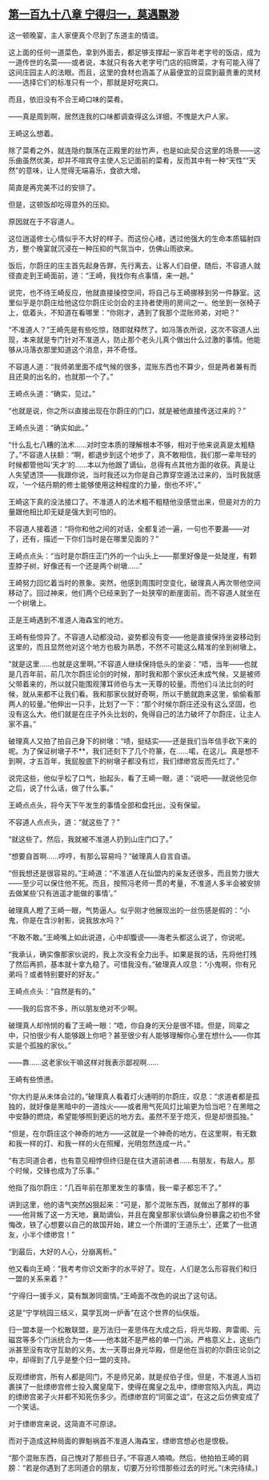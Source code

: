 ## [第一百九十八章 宁得归一，莫遇飘渺](https://www.xxbiquge.com/11_11207/9169642.html)


  这一顿晚宴，主人家便真个尽到了东道主的情谊。

  这上面的任何一道菜色，拿到外面去，都足够支撑起一家百年老字号的饭店，成为一道传世的名菜——或者说，本就只有各大老字号门店的招牌菜，才有可能入得了这间庄园主人的法眼。而且，这里的食材也涵盖了从最便宜的豆腐到最贵重的灵材——选择它们的标准只有一个，那就是好吃爽口。

  而且，依旧没有不合王崎口味的菜肴。

  ——真是周到啊，居然连我的口味都调查得这么详细，不愧是大户人家。

  王崎这么想着。

  除了菜肴之外，就连隐约飘荡在正殿里的丝竹声，也是如此契合这里的场景——这乐曲虽然优美，却并不喧宾夺主使人忘记面前的菜肴，反而其中有一种“天性”“天然”的意味，让人觉得无端喜乐，食欲大增。

  简直是再完美不过的安排了。

  但是，这顿饭却吃得意外的压抑。

  原因就在于不容道人。

  这位逍遥修士心情似乎不大好的样子。而这份心绪，透过他强大的生命本质辐射四方，整个晚宴就沉浸在一种压抑的气氛当中，仿佛山雨欲来。

  饭后，尔蔚庄的庄主首先起身告罪，先行离去，让客人们自便，随后，不容道人就径直走到王崎面前，道：“王崎，我找你有点事情，来一趟。”

  说完，也不待王崎反应，他就直接操控空间，将自己与王崎挪移到另一件静室。这里似乎是尔蔚庄给他这位尔蔚庄论剑会的主持者使用的房间之一。他坐到一张椅子上，低着头，不知道在看哪里：“你刚才，遇到了我那个混账师弟，对吧？”

  “不准道人？”王崎先是有些吃惊，随即就释然了。如冯落衣所说，这次不容道人出现，本来就是专门针对不准道人，防止那个老头儿真个做出什么过激的事情。他能够从冯落衣那里知道这个消息，并不奇怪。

  不容道人道：“我师弟里面不成气候的很多，混账东西也不算少，但是两者兼有而且还臭的出名的，也就那一个了。”

  王崎点头道：“确实，见过。”

  “也就是说，你之所以直接出现在尔蔚庄的门口，就是被他直接传送过来的？”

  王崎点头道：“确实如此。”

  “什么乱七八糟的法术……对时空本质的理解根本不够，相对于他来说真是太粗糙了。”不容道人扶额：“啊，都退步到这个地步了，真不敢相信，我们那一辈年轻的时候都管他叫‘天才’的……本以为他跟了谪仙，总得有点其他方面的收获。真是让人失望透顶——我跟你说，当时我还以为你是自己靠穿空遁法过来的，当时我就感叹，‘一个结丹期的修士能够使用这种程度的力量，倒也不坏’。”

  王崎这下真的没法接口了。不准道人的法术粗不粗糙他没感觉出来，但是对方的力量跟他相比却无疑是强大到可怕的。

  不容道人接着道：“将你和他之间的对话，全都复述一遍，一句也不要漏——对了，还有，描述一下你们当时是在哪里见面的？”

  王崎点点头：“当时是尔蔚庄正门外的一个山头上——那里好像是一处陡崖，有颗歪脖子树，好像还有一个还是两个树墩……”

  王崎努力回忆着当时的景象。突然，他感到周围时空变化，破理真人再次带他空间移动了。回过神来，他们两个已经来到了一处狭窄的断崖面前。而不容道人就坐在一个树墩上。

  正是王崎遇到不准道人海森宝的地方。

  王崎有些惊异了。不容道人动都没动，姿势都没有变——他是直接保持坐姿移动到这里的，而且显然他对这个地方也极为熟悉，不然不可能这么精准的坐到树墩上。

  “就是这里……也就是这里啊。”不容道人继续保持低头的坐姿：“唔，当年——也就是几百年前，前几次尔蔚庄论剑的时候，那时我和那个家伙还未成气候，又是被师父带着来的，所以就只能围观薄耳师伯与太一天尊的较量。而他们斗法比剑的时候，就从来都不让我们看。我和那家伙就好奇啊，所以干脆就跑来这里，偷偷看那两人的较量。”他伸出一只手，比划了一下：“那个时候尔蔚庄还没有这么坚固，也没有这么大。他们就是在庄子外头比划的，免得自己的法力破坏了尔蔚庄，让主人家不喜。”

  破理真人又拍了拍自己身下的树墩：“啧，挺结实——还是我们当年信手砍下来的呢。为了保证树墩子不**，我们还刻下了几个符篆，在……喏，在这儿。真是想不到啊，才五百年，我屁股底下的树墩子都没有烂，我们缥缈宫反而先烂了。”

  说完这些，他似乎松了口气，抬起头，看了王崎一眼，道：“说吧——就说他见你之后，说了什么话，做了什么事。”

  王崎点点头，将今天下午发生的事情全部和盘托出，没有保留。

  不容道人点点头，道：“就这些了？”

  “就这些了。然后，我就被不准道人扔到山庄门口了。”

  “想要自首啊……哼哼，有那么容易吗？”破理真人自言自语。

  “但我想还是很容易的。”王崎道：“不准道人在仙盟内的亲友还很多，而且势力很大——至少可以保住他不死。而且，按照冯老师一贯的考量，不准道人多半会被安排去做某些‘只有逍遥才能做的事情’。”

  破理真人瞪了王崎一眼，气势逼人。似乎刚才他展现出的一丝伤感是假的：“小鬼，你是在含沙射影，说我放水吗？”

  “不敢不敢。”王崎嘴上如此说道，心中却腹谤——海老头都这么说了，你说呢。

  “我承认，确实像那家伙说的，我上次没有全力出手。如果是我的话，先将他打残了然后再抓，基本就十拿九稳了。可惜我没有。”破理真人叹息：“小鬼啊，你有兄弟吗？或者特别要好的好友。”

  王崎点点头：“自然是有的。”

  ——我的后宫不多，所以朋友绝对不少啊。

  破理真人却怜悯的看了王崎一眼：“唔，你自身的天分是很不错。但是，同辈之中，只怕很少有人能够跟上你吧？甚至很少有人能够理解你心里在想什么——你其实是个孤独的家伙。”

  ——靠……这老家伙干嘛这样对我表示鄙视啊……

  王崎有些愤懑。

  “你大约是从未体会过的。”破理真人看着灯火通明的尔蔚庄，叹息：“求道者都是孤独的，就好像是黑暗中的一道烛火——或者用气死风灯比喻更为恰当吧？在黑暗之中安静的燃烧，希望能够照到更远的地方去。虽然不至于熄灭，但是却很孤独。”

  “但是，在尔蔚庄这个神奇的地方——这就是一个神奇的地方。在这里啊，有无数和我一样的灯、和我一样的火在照耀，光明忽然连成一片。”

  “有志同道合者，也有意见相悖但终归是在往大道前进者……有朋友，有敌人。那个时候，交锋也成为了乐事。”

  他指了指尔蔚庄：“几百年前在那里发生的事情，我一辈子都忘不了。”

  讲到这里，他的语气突然凶狠起来：“可是，那个混账东西，就做出了那样的事——他背叛了这一方天地，襄助谪仙，并且在魔皇那家伙谪仙身份暴露之初也不曾悔改，铁了心想要以自己的故国开始，建立一个所谓的‘王道乐土’，还累了一批道友，小半个缥缈宫！”

  “到最后，大好的人心，分崩离析。”

  他又看向王崎：“我考考你识文断字的水平好了。现在，人们是怎么形容我们和归一盟的关系来着？”

  “宁得归一援手义，莫有飘渺同窗情。”王崎面不改色的说出了这句话。

  这是“宁学桃园三结义，莫学瓦岗一炉香”在这个世界的仙侠版。

  归一盟本是一个松散联盟，是万法归一麦思伟在大成之后，将光华殿、奔雷阁、元磁宫等多个门派统合为一体——他本就不是严格的单一门派。严格意义上，这些门派甚至没有攻守互助的义务。太一天尊出身光华殿，但是他在当初的尔蔚庄论剑之中，却得到了几乎是整个归一盟的支持。

  反观缥缈宫，所有人都是同门，不是师兄弟，就是叔伯子侄。但是，不准道人当初裹挟了一批缥缈宫修士投入魔皇麾下，使得在魔皇之乱中，缥缈宫陷入内乱，两边的缥缈宫弟子火并都不知死伤多少。而缥缈宫的“同窗之谊”，在这之后仿佛变成了一个笑话。

  对于缥缈宫来说，这简直不可原谅。

  而对于造成这种局面的罪魁祸首不准道人海森宝，缥缈宫想必也是恨极。

  “那个混账东西，自己愧对了那些日子。”不容道人喃喃。然后，他拍拍王崎的肩膀：“若是你遇到了志同道合的朋友，切要万分珍惜那些过去的时光。”(未完待续。)
